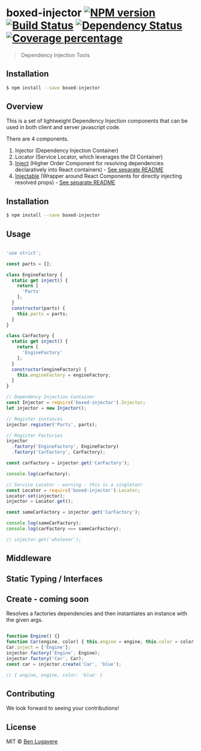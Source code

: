# boxed-injector [![NPM version][npm-image]][npm-url] [![Build Status][travis-image]][travis-url] [![Dependency Status][daviddm-image]][daviddm-url] [![Coverage percentage][coveralls-image]][coveralls-url]
> Dependency Injection Tools

## Installation

```sh
$ npm install --save boxed-injector
```

## Overview

This is a set of lightweight Dependency Injection components that can be used in both client and server javascript code.

There are 4 components.

1. Injector (Dependency Injection Container)
2. Locator (Service Locator, which leverages the DI Container)
3. [Inject](lib/Inject/README.md) (Higher Order Component for resolving dependencies declaratively into React containers) - [See separate README](lib/Inject/README.md)
4. [Injectable](lib/Injectable/README.md) (Wrapper around React Components for directly injecting resolved props) - [See separate README](lib/Injectable/README.md)


## Installation 

```sh
$ npm install --save boxed-injector
```

## Usage

```js

'use strict';

const parts = [];

class EngineFactory {
  static get inject() {
    return [
      'Parts'
    ];
  }
  constructor(parts) {
    this.parts = parts;
  }
}

class CarFactory {
  static get inject() {
    return [
      'EngineFactory'
    ];
  }
  constructor(engineFactory) {
    this.engineFactory = engineFactory;
  }
}

// Dependency Injection Container
const Injector = require('boxed-injector').Injector;
let injector = new Injector();

// Register instances
injector.register('Parts', parts);

// Register Factories
injector
  .factory('EngineFactory', EngineFactory)
  .factory('CarFactory', CarFactory);

const carFactory = injector.get('CarFactory');

console.log(carFactory);

// Service Locator - warning - this is a singleton!
const Locator = require('boxed-injector').Locator;
Locator.set(injector);
injector = Locator.get();

const sameCarFactory = injector.get('CarFactory');

console.log(sameCarFactory);
console.log(carFactory === sameCarFactory);

// injector.get('whatever');

```

## Middleware


## Static Typing / Interfaces


## Create - coming soon

Resolves a factories dependencies and then instantiates an instance with the given args.

```js

function Engine() {}
function Car(engine, color) { this.engine = engine; this.color = color; }
Car.inject = ['Engine'];
injector.factory('Engine', Engine);
injector.factory('Car', Car);
const car = injector.create('Car', 'blue');

// { engine, engine, color: 'blue' }

```


## Contributing
We look forward to seeing your contributions!

## License

MIT © [Ben Lugavere]()


[npm-image]: https://badge.fury.io/js/boxed-injector.svg
[npm-url]: https://npmjs.org/package/boxed-injector
[travis-image]: https://travis-ci.org/giddyinc/boxed-injector.svg?branch=master
[travis-url]: https://travis-ci.org/giddyinc/boxed-injector
[daviddm-image]: https://david-dm.org/giddyinc/boxed-injector.svg?theme=shields.io
[daviddm-url]: https://david-dm.org/giddyinc/boxed-injector
[coveralls-image]: https://coveralls.io/repos/giddyinc/boxed-injector/badge.svg
[coveralls-url]: https://coveralls.io/r/giddyinc/boxed-injector
